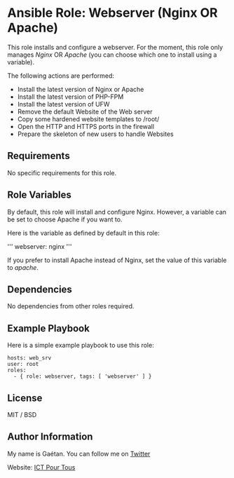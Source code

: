 Ansible Role: Webserver (Nginx OR Apache)
=========

This role installs and configure a webserver. For the moment, this role only manages *Nginx* OR *Apache* (you can choose which one to install using a variable).

The following actions are performed:
- Install the latest version of Nginx or Apache
- Install the latest version of PHP-FPM
- Install the latest version of UFW
- Remove the default Website of the Web server
- Copy some hardened website templates to /root/
- Open the HTTP and HTTPS ports in the firewall
- Prepare the skeleton of new users to handle Websites

Requirements
------------

No specific requirements for this role.


Role Variables
--------------

By default, this role will install and configure Nginx. However, a variable can be set to choose Apache if you want to.

Here is the variable as defined by default in this role:

'''
webserver: nginx
'''

If you prefer to install Apache instead of Nginx, set the value of this variable to *apache*.


Dependencies
------------

No dependencies from other roles required.


Example Playbook
----------------

Here is a simple example playbook to use this role:

```
hosts: web_srv
user: root
roles:
  - { role: webserver, tags: [ 'webserver' ] }
```

License
-------

MIT / BSD

Author Information
------------------

My name is Gaétan. You can follow me on [Twitter](https://twitter.com/gaetanict)

Website: [ICT Pour Tous](https://www.ictpourtous.com)

